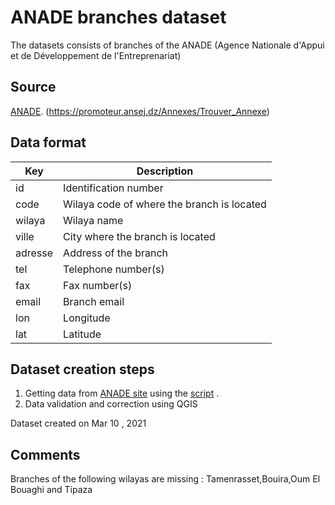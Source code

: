 # ANADE branches dataset
The datasets consists of branches of the ANADE (Agence Nationale d'Appui et de Développement de l'Entreprenariat)


## Source
[ANADE](https://promoteur.ansej.dz/).
(https://promoteur.ansej.dz/Annexes/Trouver_Annexe)
 

## Data format

| Key          | Description | 
| ------------ | -----------------------|
| id| Identification number |
| code| Wilaya code of where the branch is located |
| wilaya |Wilaya name                |
| ville |City where the branch is located  |
| adresse |Address of the branch |
| tel | Telephone number(s)                 |
| fax | Fax number(s) |
| email     |Branch email                 |
| lon | Longitude                 | 
| lat |Latitude            |

## Dataset creation steps

1. Getting data from  [ANADE site](https://promoteur.ansej.dz/Annexes/Trouver_Annexe) using the [script]() .
2. Data validation and correction using QGIS

Dataset created on Mar 10 , 2021

## Comments
Branches of the following wilayas are missing : Tamenrasset,Bouira,Oum El Bouaghi and Tipaza
